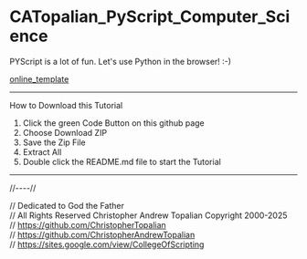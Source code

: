 # CATopalian_PyScript_Computer_Science
PYScript is a lot of fun. Let's use Python in the browser! :-)

[online_template](src/template/online/single_file/001/template.html)  

---

How to Download this Tutorial
1. Click the green Code Button on this github page
2. Choose Download ZIP
3. Save the Zip File
4. Extract All
5. Double click the README.md file to start the Tutorial

---

//----//

// Dedicated to God the Father  
// All Rights Reserved Christopher Andrew Topalian Copyright 2000-2025  
// https://github.com/ChristopherTopalian  
// https://github.com/ChristopherAndrewTopalian  
// https://sites.google.com/view/CollegeOfScripting  

